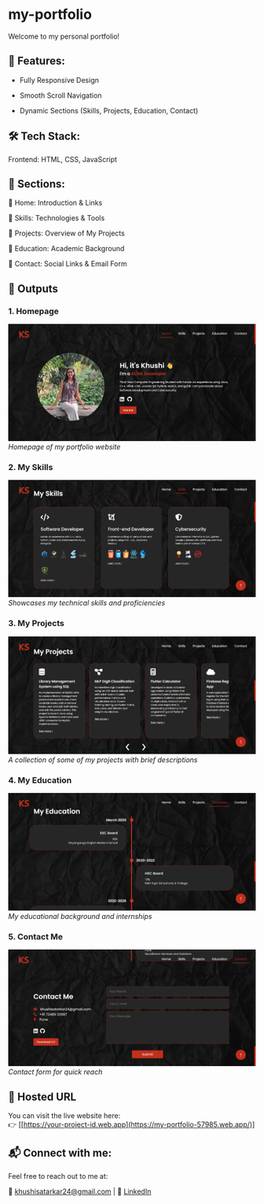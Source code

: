 # my-portfolio
 
Welcome to my personal portfolio!

## 📌 Features: 
- Fully Responsive Design

- Smooth Scroll Navigation

- Dynamic Sections (Skills, Projects, Education, Contact)

## 🛠️ Tech Stack: 
Frontend: HTML, CSS, JavaScript

## 📂 Sections: 
🔹 Home: Introduction & Links

🔹 Skills: Technologies & Tools

🔹 Projects: Overview of My Projects

🔹 Education: Academic Background

🔹 Contact: Social Links & Email Form

## 📸 Outputs

### 1. Homepage
![Homepage](./src/output/1-homepage.png)
*Homepage of my portfolio website*

### 2. My Skills
![My Skills](./src/output/2-myskills.png)
*Showcases my technical skills and proficiencies*

### 3. My Projects
![My Projects](./src/output/3-myprojects.png)
*A collection of some of my projects with brief descriptions*

### 4. My Education
![My Education](./src/output/4-myeducation.png)
*My educational background and internships*

### 5. Contact Me
![Contact Me](./src/output/5-contactme.png)
*Contact form for quick reach*

## 🔗 Hosted URL

You can visit the live website here:  
👉 [[https://your-project-id.web.app](https://my-portfolio-57985.web.app/)]

## 📬 Connect with me: 
Feel free to reach out to me at:

📧 khushisatarkar24@gmail.com | 🔗 [LinkedIn ](https://www.linkedin.com/in/khushi-satarkar-039056254/) 
